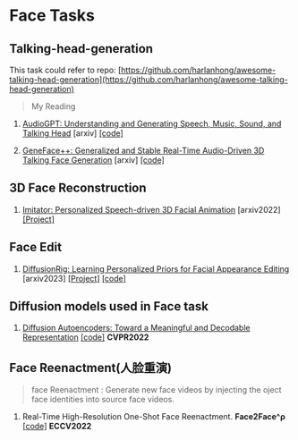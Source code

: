 # Face Tasks
## Talking-head-generation
This task could refer to repo: [https://github.com/harlanhong/awesome-talking-head-generation](https://github.com/harlanhong/awesome-talking-head-generation)

> My Reading
1. [AudioGPT: Understanding and Generating Speech, Music, Sound, and Talking Head](https://arxiv.org/pdf/2304.12995.pdf) [arxiv] [[code]](https://github.com/AIGC-Audio/AudioGPT?utm_source=catalyzex.com)

2. [GeneFace++: Generalized and Stable Real-Time Audio-Driven 3D Talking Face Generation](https://arxiv.org/abs/2305.00787) [arxiv] [[code]](https://genefaceplusplus.github.io/)

## 3D Face Reconstruction
1. [Imitator: Personalized Speech-driven 3D Facial Animation](https://balamuruganthambiraja.github.io/Imitator/media/pdf/Imitator__Personalized_speech_driven_3D_facial_animation_arxiv_version.pdf) [arxiv2022] [[Project]](https://balamuruganthambiraja.github.io/Imitator/) 

## Face Edit
1. [DiffusionRig: Learning Personalized Priors for Facial Appearance Editing](https://arxiv.org/abs/2304.06711) [arxiv2023] [[Project]](https://diffusionrig.github.io/) [[code]](https://github.com/adobe-research/diffusion-rig)


## Diffusion models used in Face task
1. [Diffusion Autoencoders: Toward a Meaningful and Decodable Representation](https://openaccess.thecvf.com/content/CVPR2022/papers/Preechakul_Diffusion_Autoencoders_Toward_a_Meaningful_and_Decodable_Representation_CVPR_2022_paper.pdf) [[code]](https://github.com/phizaz/diffae) **CVPR2022**


## Face Reenactment(人脸重演)
> face Reenactment : Generate new face videos by injecting the oject face identities into source face videos.
1. Real-Time High-Resolution One-Shot Face Reenactment. **Face2Face^ρ** [[code]](https://github.com/NetEase-GameAI/Face2FaceRHO) **ECCV2022**